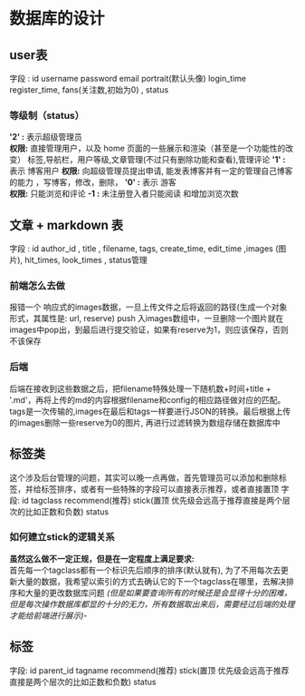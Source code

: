 # 数据库的设计

## user表

字段 : id username password email portrait(默认头像) login_time register_time, fans(关注数,初始为0) , status

### 等级制（status）
**'2' :**   表示超级管理员  
**权限:**   直接管理用户，以及 home 页面的一些展示和渲染（甚至是一个功能性的改变）  标签,导航栏，用户等级,文章管理(不过只有删除功能和查看),管理评论
**'1' :**   表示 博客用户
**权限:** 向超级管理员提出申请, 能发表博客并有一定的管理自己博客的能力  ，写博客，修改，删除，
**'0' :**  表示 游客  
**权限:** 只能浏览和评论 
**-1 :** 未注册登入者只能阅读  和增加浏览次数

## 文章 + markdown 表
字段 : id author_id , title , filename, tags, create_time, edit_time ,images (图片), hit_times, look_times , status管理  

### 前端怎么去做
报错一个  响应式的images数据，一旦上传文件之后将返回的路径(生成一个对象形式，其属性是: url, reserve) push 入images数组中，一旦删除一个图片就在images中pop出，到最后进行提交验证，如果有reserve为1，则应该保存，否则不该保存

### 后端
后端在接收到这些数据之后，把filename特殊处理一下随机数+时间+title + '.md'，再将上传的md的内容根据filename和config的相应路径做对应的匹配。tags是一次传输的,images在最后和tags一样要进行JSON的转换。最后根据上传的images删除一些reserve为0的图片, 再进行过滤转换为数组存储在数据库中


## 标签类
这个涉及后台管理的问题，其实可以晚一点再做，首先管理员可以添加和删除标签，并给标签排序，或者有一些特殊的字段可以直接表示推荐，或者直接置顶
字段: id tagclass recommend(推荐) stick(置顶 优先级会远高于推荐直接是两个层次的比如正数和负数) status

### 如何建立stick的逻辑关系
**虽然这么做不一定正规，但是在一定程度上满足要求:**     
首先每一个tagclass都有一个标识先后顺序的排序(默认就有), 为了不用每次去更新大量的数据，我希望以索引的方式去确认它的下一个tagclass在哪里，去解决排序和大量的更改数据库问题
*(但是如果要查询所有的时候还是会显得十分的困难，但是每次操作数据库都显的十分的无力，所有数据取出来后，需要经过后端的处理才能给前端进行展示)*-

## 标签
字段: id parent_id tagname recommend(推荐) stick(置顶 优先级会远高于推荐直接是两个层次的比如正数和负数) status


